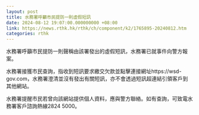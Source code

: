 ```yaml
---
layout: post
title: 水務署呼籲市民提防一則虛假短訊
date: 2024-08-12 19:07:00.000000000 +08:00
link: https://news.rthk.hk/rthk/ch/component/k2/1765895-20240812.htm
categories: rthk
---
```


水務署呼籲市民提防一則聲稱由該署發出的虛假短訊，水務署已就事件向警方報案。

水務署接獲市民查詢，指收到短訊要求繳交欠款並點擊連接網址https://wsd-gov.com，水務署澄清並沒有發出有關短訊，亦不會透過短訊超連結引領客戶到其他網站。

水務署提醒市民若曾向該網站提供個人資料，應與警方聯絡。如有查詢，可致電水務署客戶諮詢熱線2824 5000。
